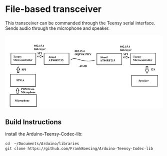 # File-based transceiver
This transceiver can be commanded through the Teensy serial interface. Sends audio through the microphone and speaker.

<img src="../../../images/audio_demo.png">

## Build Instructions
install the Arduino-Teensy-Codec-lib: 
```
cd  ~/Documents/Arduino/libraries
git clone https://github.com/FrankBoesing/Arduino-Teensy-Codec-lib
```